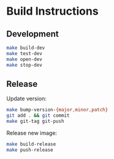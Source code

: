 # Build Instructions

## Development

```sh
make build-dev
make test-dev
make open-dev
make stop-dev
```

## Release

Update version:

```sh
make bump-version-{major,minor,patch}
git add . && git commit
make git-tag git-push
```

Release new image:

```sh
make build-release
make push-release
```
